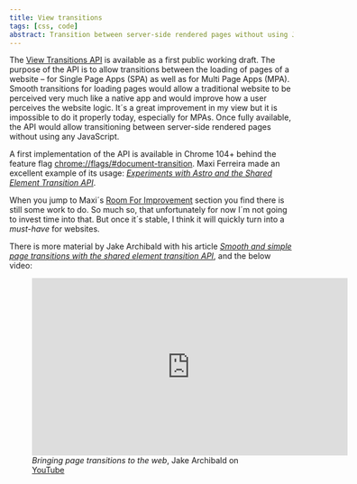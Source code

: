 ```yaml
---
title: View transitions
tags: [css, code]
abstract: Transition between server-side rendered pages without using JavaScript
---
```



The [View Transitions API](https://www.w3.org/TR/css-view-transitions-1/) is available as a first public working draft. The purpose of the API is to allow transitions between the loading of pages of a website – for Single Page Apps (SPA) as well as for Multi Page Apps (MPA). Smooth transitions for loading pages would allow a traditional website to be perceived very much like a native app and would improve how a user perceives the website logic. It´s a great improvement in my view but it is impossible to do it properly today, especially for MPAs. Once fully available, the API would allow transitioning between server-side rendered pages without using any JavaScript.

A first implementation of the API is available in Chrome 104+ behind the feature flag [chrome://flags/#document-transition](chrome://flags/#document-transition). Maxi Ferreira made an excellent example of its usage: [<cite>Experiments with Astro and the Shared Element Transition API</cite>](https://www.maxiferreira.com/blog/astro-page-transitions/).

When you jump to Maxi´s [Room For Improvement](https://www.maxiferreira.com/blog/astro-page-transitions/#room-for-improvement) section you find there is still some work to do. So much so, that unfortunately for now I´m not going to invest time into that. But once it´s stable, I think it will quickly turn into a *must-have* for websites.

There is more material by Jake Archibald with his article [<cite>Smooth and simple page transitions with the shared element transition API</cite>](https://developer.chrome.com/blog/shared-element-transitions-for-spas/), and the below video:

<figure>
<iframe width="560" height="315" src="https://www.youtube.com/embed/JCJUPJ_zDQ4" title="YouTube video player" frameborder="0" allow="accelerometer; autoplay; clipboard-write; encrypted-media; gyroscope; picture-in-picture" allowfullscreen></iframe>
<figcaption><cite>Bringing page transitions to the web</cite>, Jake Archibald on <a href="https://www.youtube.com/watch?v=JCJUPJ_zDQ4">YouTube</a></figcaption>
</figure>
